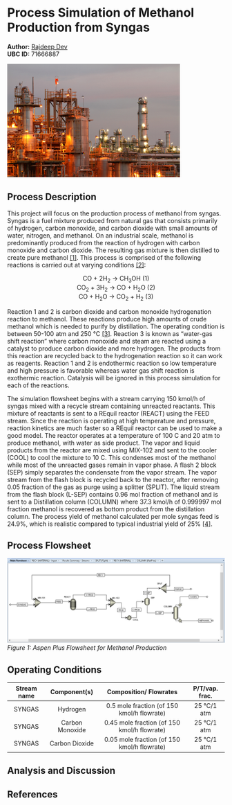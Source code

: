 # Process Simulation of Methanol Production from Syngas
<p>
  <b>Author:</b> <a href="https://rajdeepdev10.github.io">Rajdeep Dev</a> <br>
  <b>UBC ID:</b> 71666887
</p>

<img src="./assets/images/cover-image.jpg" alt="chemical plant" width="400">

## Process Description

This project will focus on the production process of methanol from syngas. Syngas is a fuel mixture produced from natural gas that consists primarily of hydrogen, carbon monoxide, and carbon dioxide with small amounts of water, nitrogen, and methanol. On an industrial scale, methanol is predominantly produced from the reaction of hydrogen with carbon monoxide and carbon dioxide. The resulting gas mixture is then distilled to create pure methanol [[1]](/methanol-process-simulation/#references). This process is comprised of the following reactions is carried out at varying conditions [[2]](/methanol-process-simulation/#references): 

<div align="center">
  CO + 2H<sub>2</sub> → CH<sub>3</sub>OH (1) <br>
  CO<sub>2</sub> + 3H<sub>2</sub> → CO + H<sub>2</sub>O (2) <br>
  CO + H<sub>2</sub>O → CO<sub>2</sub> + H<sub>2</sub> (3)
</div>

Reaction 1 and 2 is carbon dioxide and carbon monoxide hydrogenation reaction to methanol. These reactions produce high amounts of crude methanol which is needed to purify by distillation. The operating condition is between 50-100 atm and 250 °C [[3]](/methanol-process-simulation/#references). Reaction 3 is known as “water-gas shift reaction” where carbon monoxide and steam are reacted using a catalyst to produce carbon dioxide and more hydrogen. The products from this reaction are recycled back to the hydrogenation reaction so it can work as reagents. Reaction 1 and 2 is endothermic reaction so low temperature and high pressure is favorable whereas water gas shift reaction is exothermic reaction. Catalysis will be ignored in this process simulation for each of the reactions. 

The simulation flowsheet begins with a stream carrying 150 kmol/h of syngas mixed with a recycle stream containing unreacted reactants. This mixture of reactants is sent to a REquil reactor (REACT) using the FEED stream. Since the reaction is operating at high temperature and pressure, reaction kinetics are much faster so a REquil reactor can be used to make a good model. The reactor operates at a temperature of 100 C and 20 atm to produce methanol, with water as side product. The vapor and liquid products from the reactor are mixed using MIX-102 and sent to the cooler (COOL) to cool the mixture to 10 C. This condenses most of the methanol while most of the unreacted gases remain in vapor phase. A flash 2 block (SEP) simply separates the condensate from the vapor stream. The vapor stream from the flash block is recycled back to the reactor, after removing 0.05 fraction of the gas as purge using a splitter (SPLIT). The liquid stream from the flash block (L-SEP) contains 0.96 mol fraction of methanol and is sent to a Distillation column (COLUMN) where 37.3 kmol/h of 0.999997 mol fraction methanol is recovered as bottom product from the distillation column. The process yield of methanol calculated per mole syngas feed is 24.9%, which is realistic compared to typical industrial yield of 25% [[4]](/methanol-process-simulation/#references).  


## Process Flowsheet

<img src="./assets/images/process-flowsheet.PNG"><br>
*Figure 1: Aspen Plus Flowsheet for Methanol Production*

## Operating Conditions

| Stream name  | Component(s)| Composition/ Flowrates|P/T/vap. frac.           |
|:----------------------:|:-------------:|:-------------:|:-------------------:|
| SYNGAS      | Hydrogen | 0.5 mole fraction (of 150 kmol/h flowrate)  | 25 °C/1 atm                                |
| SYNGAS      | Carbon Monoxide      |  0.45 mole fraction (of 150 kmol/h flowrate)  | 25 °C/1 atm                                |
| SYNGAS | Carbon Dioxide     |   0.05 mole fraction (of 150 kmol/h flowrate)  | 25 °C/1 atm                                |

## Analysis and Discussion

## References

